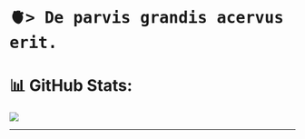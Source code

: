 <h1>
    <tt>🫀> De parvis grandis acervus erit.</tt>
</h1>

# 📊 GitHub Stats:
![](https://github-readme-stats.vercel.app/api/top-langs/?username=angeldqr&theme=dark&hide_border=false&include_all_commits=true&count_private=false&layout=compact)

---

<!-- Proudly created with GPRM ( https://gprm.itsvg.in ) -->
